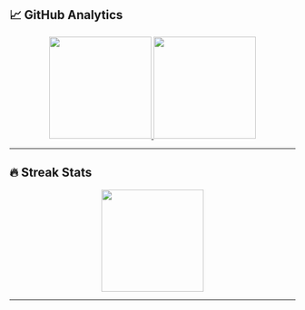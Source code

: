 ## 📈 GitHub Analytics

<div align="center">
  <a href="https://github.com/harshkushwaha7x">
    <img height="180em" src="https://git-hub-streak-stats.vercel.app?user=harshkushwaha7x&theme=transparent&hide_border=true)](https://git.io/streak-stats"/>
    <img height="180em" src="https://github-readme-stats.vercel.app/api/top-langs/?username=harshkushwaha7x&layout=compact&theme=dark&hide_border=true&langs_count=8&bg_color=0D1117&title_color=4F8CC9&text_color=FFFFFF"/>
  </a>
</div>

---

## 🔥 Streak Stats

<div align="center">
    <img height="180em" src="https://git-hub-streak-stats.vercel.app?user=harshkushwaha7x&layout=compact&theme=dark&hide_border=true&langs_count=8&bg_color=0D1117&title_color=4F8CC9&text_color=FFFFFF"/>

</div>

---
